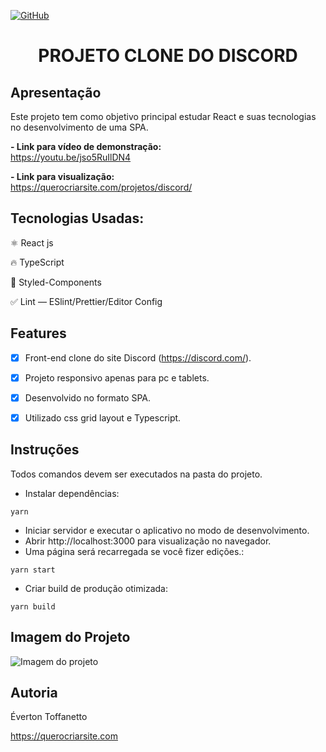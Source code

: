 <a href="./LICENSE">![GitHub](https://img.shields.io/github/license/querocriarsite/clone-discord?style=plastic)</a>

<h1 align="center">PROJETO CLONE DO DISCORD</h1>

## Apresentação

Este projeto tem como objetivo principal estudar React e suas tecnologias no desenvolvimento de uma SPA.

<b>- Link para vídeo de demonstração:</b> <br>
https://youtu.be/jso5RuIlDN4

<b>- Link para visualização:</b> <br>
https://querocriarsite.com/projetos/discord/

## Tecnologias Usadas:

⚛ React js

🔥 TypeScript

💅 Styled-Components

✅ Lint — ESlint/Prettier/Editor Config

## Features

- [x] Front-end clone do site Discord (https://discord.com/).

- [x] Projeto responsivo apenas para pc e tablets.

- [x] Desenvolvido no formato SPA.

- [x] Utilizado css grid layout e Typescript.

## Instruções

Todos comandos devem ser executados na pasta do projeto.

- Instalar dependências:

```
yarn
```

- Iniciar servidor e executar o aplicativo no modo de desenvolvimento.
- Abrir http://localhost:3000 para visualização no navegador.
- Uma página será recarregada se você fizer edições.:

```
yarn start
```

- Criar build de produção otimizada:

```
yarn build
```

## Imagem do Projeto

![Imagem do projeto](https://raw.githubusercontent.com/querocriarsite/clone-discord/master/screenshots/screenshot.png)

## Autoria

Éverton Toffanetto

https://querocriarsite.com
